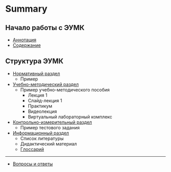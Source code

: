# Summary

## Начало работы с ЭУМК
* [Аннотация](README.md)
* [Содержание](docs/structure.md)

## Структура ЭУМК
* [Нормативный раздел](docs/standart/structure.md)
    * Пример
* [Учебно-методический раздел](docs/metodical/structure.md)
    * Пример учебно-методического пособия
        * Лекция 1
        * Слайд-лекция 1
        * Практикум
        * Видеолекция
        * Виртуальный лабораторный комплекс
* [Контрольно-измерительный раздел](docs/measurement/structure.md)
    * Пример тестового задания
* [Информационный раздел](docs/information/structure.md)
    * Список литературы
    * Дидактический материал
    * [Глоссарий](GLOSSARY.md)

-----
* [Вопросы и ответы](faq.md)

